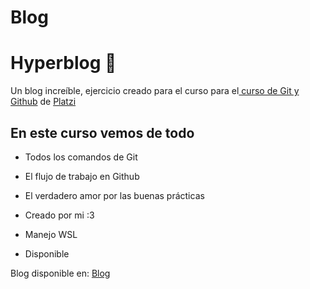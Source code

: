 # Blog
# Hyperblog 💚
Un blog increíble, ejercicio creado para el curso para el[ curso de Git y Github](https://platzi.com/cursos/git-github/ " curso de Git y Github") de [Platzi](https://platzi.com/ "Platzi")

## En este curso vemos de todo
* Todos los comandos de Git
* El flujo de trabajo en Github
* El verdadero amor por las buenas prácticas

* Creado por mi :3
* Manejo WSL
* Disponible

Blog disponible en: [Blog](https://anamar202002.github.io/Blog/articulo.html)
